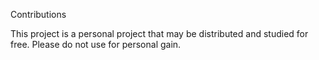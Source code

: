 Contributions

This project is a personal project that may be distributed and studied for free. 
Please do not use for personal gain.
